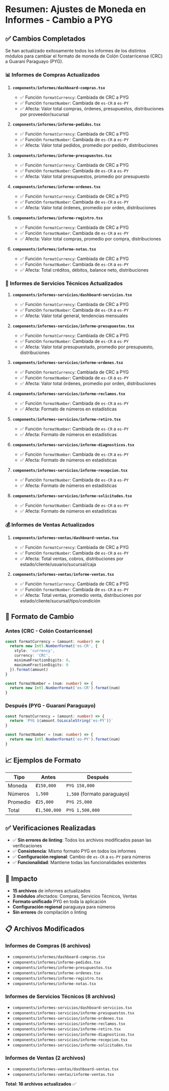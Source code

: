 # Resumen: Ajustes de Moneda en Informes - Cambio a PYG

## ✅ **Cambios Completados**

Se han actualizado exitosamente todos los informes de los distintos módulos para cambiar el formato de moneda de Colón Costarricense (CRC) a Guaraní Paraguayo (PYG).

### 📊 **Informes de Compras Actualizados**

1. **`components/informes/dashboard-compras.tsx`**
   - ✅ Función `formatCurrency`: Cambiada de CRC a PYG
   - ✅ Función `formatNumber`: Cambiada de `es-CR` a `es-PY`
   - ✅ Afecta: Valor total compras, órdenes, presupuestos, distribuciones por proveedor/sucursal

2. **`components/informes/informe-pedidos.tsx`**
   - ✅ Función `formatCurrency`: Cambiada de CRC a PYG
   - ✅ Función `formatNumber`: Cambiada de `es-CR` a `es-PY`
   - ✅ Afecta: Valor total pedidos, promedio por pedido, distribuciones

3. **`components/informes/informe-presupuestos.tsx`**
   - ✅ Función `formatCurrency`: Cambiada de CRC a PYG
   - ✅ Función `formatNumber`: Cambiada de `es-CR` a `es-PY`
   - ✅ Afecta: Valor total presupuestos, promedio por presupuesto

4. **`components/informes/informe-ordenes.tsx`**
   - ✅ Función `formatCurrency`: Cambiada de CRC a PYG
   - ✅ Función `formatNumber`: Cambiada de `es-CR` a `es-PY`
   - ✅ Afecta: Valor total órdenes, promedio por orden, distribuciones

5. **`components/informes/informe-registro.tsx`**
   - ✅ Función `formatCurrency`: Cambiada de CRC a PYG
   - ✅ Función `formatNumber`: Cambiada de `es-CR` a `es-PY`
   - ✅ Afecta: Valor total compras, promedio por compra, distribuciones

6. **`components/informes/informe-notas.tsx`**
   - ✅ Función `formatCurrency`: Cambiada de CRC a PYG
   - ✅ Función `formatNumber`: Cambiada de `es-CR` a `es-PY`
   - ✅ Afecta: Total créditos, débitos, balance neto, distribuciones

### 🔧 **Informes de Servicios Técnicos Actualizados**

1. **`components/informes-servicios/dashboard-servicios.tsx`**
   - ✅ Función `formatCurrency`: Cambiada de CRC a PYG
   - ✅ Función `formatNumber`: Cambiada de `es-CR` a `es-PY`
   - ✅ Afecta: Valor total general, tendencias mensuales

2. **`components/informes-servicios/informe-presupuestos.tsx`**
   - ✅ Función `formatCurrency`: Cambiada de CRC a PYG
   - ✅ Función `formatNumber`: Cambiada de `es-CR` a `es-PY`
   - ✅ Afecta: Valor total presupuestado, promedio por presupuesto, distribuciones

3. **`components/informes-servicios/informe-ordenes.tsx`**
   - ✅ Función `formatCurrency`: Cambiada de CRC a PYG
   - ✅ Función `formatNumber`: Cambiada de `es-CR` a `es-PY`
   - ✅ Afecta: Valor total órdenes, promedio por orden, distribuciones

4. **`components/informes-servicios/informe-reclamos.tsx`**
   - ✅ Función `formatNumber`: Cambiada de `es-CR` a `es-PY`
   - ✅ Afecta: Formato de números en estadísticas

5. **`components/informes-servicios/informe-retiro.tsx`**
   - ✅ Función `formatNumber`: Cambiada de `es-CR` a `es-PY`
   - ✅ Afecta: Formato de números en estadísticas

6. **`components/informes-servicios/informe-diagnosticos.tsx`**
   - ✅ Función `formatNumber`: Cambiada de `es-CR` a `es-PY`
   - ✅ Afecta: Formato de números en estadísticas

7. **`components/informes-servicios/informe-recepcion.tsx`**
   - ✅ Función `formatNumber`: Cambiada de `es-CR` a `es-PY`
   - ✅ Afecta: Formato de números en estadísticas

8. **`components/informes-servicios/informe-solicitudes.tsx`**
   - ✅ Función `formatNumber`: Cambiada de `es-CR` a `es-PY`
   - ✅ Afecta: Formato de números en estadísticas

### 💰 **Informes de Ventas Actualizados**

1. **`components/informes-ventas/dashboard-ventas.tsx`**
   - ✅ Función `formatCurrency`: Cambiada de CRC a PYG
   - ✅ Función `formatNumber`: Cambiada de `es-CR` a `es-PY`
   - ✅ Afecta: Total ventas, cobros, distribuciones por estado/cliente/usuario/sucursal/caja

2. **`components/informes-ventas/informe-ventas.tsx`**
   - ✅ Función `formatCurrency`: Cambiada de CRC a PYG
   - ✅ Función `formatNumber`: Cambiada de `es-CR` a `es-PY`
   - ✅ Afecta: Total ventas, promedio venta, distribuciones por estado/cliente/sucursal/tipo/condición

## 🔄 **Formato de Cambio**

### **Antes (CRC - Colón Costarricense)**
```typescript
const formatCurrency = (amount: number) => {
  return new Intl.NumberFormat('es-CR', {
    style: 'currency',
    currency: 'CRC',
    minimumFractionDigits: 0,
    maximumFractionDigits: 0
  }).format(amount)
}

const formatNumber = (num: number) => {
  return new Intl.NumberFormat('es-CR').format(num)
}
```

### **Después (PYG - Guaraní Paraguayo)**
```typescript
const formatCurrency = (amount: number) => {
  return `PYG ${amount.toLocaleString('es-PY')}`
}

const formatNumber = (num: number) => {
  return new Intl.NumberFormat('es-PY').format(num)
}
```

## 📈 **Ejemplos de Formato**

| Tipo | Antes | Después |
|------|-------|---------|
| Moneda | `₡150,000` | `PYG 150,000` |
| Números | `1,500` | `1,500` (formato paraguayo) |
| Promedio | `₡25,000` | `PYG 25,000` |
| Total | `₡1,500,000` | `PYG 1,500,000` |

## ✅ **Verificaciones Realizadas**

- ✅ **Sin errores de linting**: Todos los archivos modificados pasan las verificaciones
- ✅ **Consistencia**: Mismo formato PYG en todos los informes
- ✅ **Configuración regional**: Cambio de `es-CR` a `es-PY` para números
- ✅ **Funcionalidad**: Mantiene todas las funcionalidades existentes

## 🎯 **Impacto**

- **15 archivos** de informes actualizados
- **3 módulos** afectados: Compras, Servicios Técnicos, Ventas
- **Formato unificado** PYG en toda la aplicación
- **Configuración regional** paraguaya para números
- **Sin errores** de compilación o linting

## 📋 **Archivos Modificados**

### Informes de Compras (6 archivos)
- `components/informes/dashboard-compras.tsx`
- `components/informes/informe-pedidos.tsx`
- `components/informes/informe-presupuestos.tsx`
- `components/informes/informe-ordenes.tsx`
- `components/informes/informe-registro.tsx`
- `components/informes/informe-notas.tsx`

### Informes de Servicios Técnicos (8 archivos)
- `components/informes-servicios/dashboard-servicios.tsx`
- `components/informes-servicios/informe-presupuestos.tsx`
- `components/informes-servicios/informe-ordenes.tsx`
- `components/informes-servicios/informe-reclamos.tsx`
- `components/informes-servicios/informe-retiro.tsx`
- `components/informes-servicios/informe-diagnosticos.tsx`
- `components/informes-servicios/informe-recepcion.tsx`
- `components/informes-servicios/informe-solicitudes.tsx`

### Informes de Ventas (2 archivos)
- `components/informes-ventas/dashboard-ventas.tsx`
- `components/informes-ventas/informe-ventas.tsx`

**Total: 16 archivos actualizados** ✅
